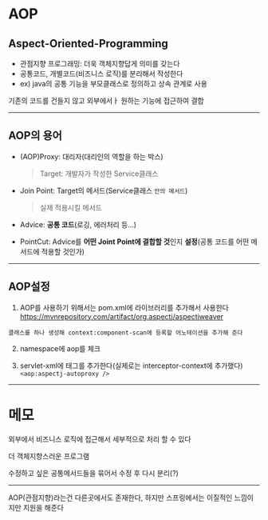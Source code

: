 # AOP

## Aspect-Oriented-Programming

- 관점지향 프로그래밍: 더욱 객체지향답게 의미를 갖는다
- 공통코드, 개별코드(비즈니스 로직)를 분리해서 작성한다
- ex) java의 공통 기능을 부모클래스로 정의하고 상속 관계로 사용

기존의 코드를 건들지 않고 외부에서ㅏ 원하는 기능에 접근하여 결합

---

## AOP의 용어

- (AOP)Proxy: 대리자(대리인의 역할을 하는 박스)

  > Target: 개발자가 작성한 Service클래스

- Join Point: Target의 메서드(Service클래스 `안의 메서드`)

  > 실제 적용시킬 메서드

- Advice: **공통 코드**(로깅, 에러처리 등...)
- PointCut: Advice를 **어떤 Joint Point에 결합할 것**인지 **설정**(공통 코드를 어떤 메서드에 적용할 것인가)

---

## AOP설정

1. AOP를 사용하기 위해서는 pom.xml에 라이브러리를 추가해서 사용한다
   https://mvnrepository.com/artifact/org.aspectj/aspectjweaver

```
클래스를 하나 생성해 context:component-scan에 등록할 어노테이션을 추가해 준다
```

2. namespace에 aop를 체크

3. servlet-xml에 태그를 추가한다(실제로는 interceptor-context에 추가했다)
   `<aop:aspectj-autoproxy />`

---

# 메모

외부에서 비즈니스 로직에 접근해서 세부적으로 처리 할 수 있다

더 객체지향스러운 프로그램

수정하고 싶은 공통메서드들을 묶어서 수정 후 다시 분리(?)

---

AOP(관점지향)라는건 다른곳에서도 존재한다, 하지만 스프링에서는 이질적인 느낌이지만 지원을 해준다
